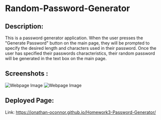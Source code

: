 # Random-Password-Generator

## Description:
This is a password generator application. When the user presses the "Generate Password" button on the main page, they will be prompted to specify the desired length and characters used in their password. Once the user has specified their passwords characteristics, their random password will be generated in the text box on the main page. 

## Screenshots :

![Webpage Image](https://github.com/Jonathan-OConnor/Random-Password-Generator/blob/main/assets/images/Screenshot-Main.png?raw=true)
![Webpage Image](https://github.com/Jonathan-OConnor/Random-Password-Generator/blob/main/assets/images/Screenshot-Modal.png?raw=true)


## Deployed Page:
Link: https://jonathan-oconnor.github.io/Homework3-Password-Generator/
